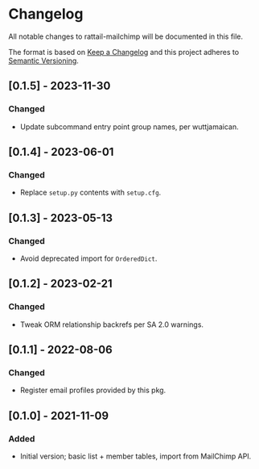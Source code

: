 
# Changelog
All notable changes to rattail-mailchimp will be documented in this file.

The format is based on [Keep a Changelog](http://keepachangelog.com/en/1.0.0/)
and this project adheres to [Semantic Versioning](http://semver.org/spec/v2.0.0.html).

## [0.1.5] - 2023-11-30
### Changed
- Update subcommand entry point group names, per wuttjamaican.

## [0.1.4] - 2023-06-01
### Changed
- Replace `setup.py` contents with `setup.cfg`.

## [0.1.3] - 2023-05-13
### Changed
- Avoid deprecated import for `OrderedDict`.

## [0.1.2] - 2023-02-21
### Changed
- Tweak ORM relationship backrefs per SA 2.0 warnings.

## [0.1.1] - 2022-08-06
### Changed
- Register email profiles provided by this pkg.

## [0.1.0] - 2021-11-09
### Added
- Initial version; basic list + member tables, import from MailChimp API.
